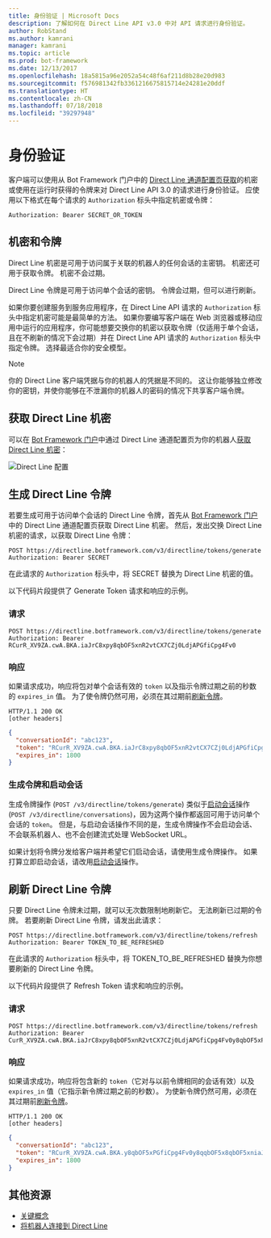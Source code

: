 ```yaml
---
title: 身份验证 | Microsoft Docs
description: 了解如何在 Direct Line API v3.0 中对 API 请求进行身份验证。
author: RobStand
ms.author: kamrani
manager: kamrani
ms.topic: article
ms.prod: bot-framework
ms.date: 12/13/2017
ms.openlocfilehash: 18a5815a96e2052a54c48f6af211d8b28e20d983
ms.sourcegitcommit: f576981342fb3361216675815714e24281e20ddf
ms.translationtype: HT
ms.contentlocale: zh-CN
ms.lasthandoff: 07/18/2018
ms.locfileid: "39297948"
---
```

# <a name="authentication"></a>身份验证

客户端可以使用从 Bot Framework 门户中的 [Direct Line 通道配置页获取](../bot-service-channel-connect-directline.md)的机密或使用在运行时获得的令牌来对 Direct Line API 3.0 的请求进行身份验证。 应使用以下格式在每个请求的 `Authorization` 标头中指定机密或令牌： 

```http
Authorization: Bearer SECRET_OR_TOKEN
```

## <a name="secrets-and-tokens"></a>机密和令牌

Direct Line 机密是可用于访问属于关联的机器人的任何会话的主密钥。 机密还可用于获取令牌。 机密不会过期。 

Direct Line 令牌是可用于访问单个会话的密钥。 令牌会过期，但可以进行刷新。 

如果你要创建服务到服务应用程序，在 Direct Line API 请求的 `Authorization` 标头中指定机密可能是最简单的方法。 如果你要编写客户端在 Web 浏览器或移动应用中运行的应用程序，你可能想要交换你的机密以获取令牌（仅适用于单个会话，且在不刷新的情况下会过期）并在 Direct Line API 请求的 `Authorization` 标头中指定令牌。 选择最适合你的安全模型。

> [!NOTE]
> 你的 Direct Line 客户端凭据与你的机器人的凭据是不同的。 这让你能够独立修改你的密钥，并使你能够在不泄漏你的机器人的密码的情况下共享客户端令牌。 

## <a name="get-a-direct-line-secret"></a>获取 Direct Line 机密

可以在 <a href="https://dev.botframework.com/" target="_blank">Bot Framework 门户</a>中通过 Direct Line 通道配置页为你的机器人[获取 Direct Line 机密](../bot-service-channel-connect-directline.md)：

![Direct Line 配置](../media/direct-line-configure.png)

## <a id="generate-token"></a> 生成 Direct Line 令牌

若要生成可用于访问单个会话的 Direct Line 令牌，首先从 <a href="https://dev.botframework.com/" target="_blank">Bot Framework 门户</a>中的 Direct Line 通道配置页获取 Direct Line 机密。 然后，发出交换 Direct Line 机密的请求，以获取 Direct Line 令牌：

```http
POST https://directline.botframework.com/v3/directline/tokens/generate
Authorization: Bearer SECRET
```

在此请求的 `Authorization` 标头中，将 SECRET 替换为 Direct Line 机密的值。

以下代码片段提供了 Generate Token 请求和响应的示例。

### <a name="request"></a>请求

```http
POST https://directline.botframework.com/v3/directline/tokens/generate
Authorization: Bearer RCurR_XV9ZA.cwA.BKA.iaJrC8xpy8qbOF5xnR2vtCX7CZj0LdjAPGfiCpg4Fv0
```

### <a name="response"></a>响应

如果请求成功，响应将包对单个会话有效的 `token` 以及指示令牌过期之前的秒数的 `expires_in` 值。 为了使令牌仍然可用，必须在其过期前[刷新令牌](#refresh-token)。

```http
HTTP/1.1 200 OK
[other headers]
```

```json
{
  "conversationId": "abc123",
  "token": "RCurR_XV9ZA.cwA.BKA.iaJrC8xpy8qbOF5xnR2vtCX7CZj0LdjAPGfiCpg4Fv0y8qbOF5xPGfiCpg4Fv0y8qqbOF5x8qbOF5xn",
  "expires_in": 1800
}
```

### <a name="generate-token-versus-start-conversation"></a>生成令牌和启动会话

生成令牌操作 (`POST /v3/directline/tokens/generate`) 类似于[启动会话](bot-framework-rest-direct-line-3-0-start-conversation.md)操作 (`POST /v3/directline/conversations`)，因为这两个操作都返回可用于访问单个会话的 `token`。 但是，与启动会话操作不同的是，生成令牌操作不会启动会话、不会联系机器人、也不会创建流式处理 WebSocket URL。 

如果计划将令牌分发给客户端并希望它们启动会话，请使用生成令牌操作。 如果打算立即启动会话，请改用[启动会话](bot-framework-rest-direct-line-3-0-start-conversation.md)操作。

## <a id="refresh-token"></a> 刷新 Direct Line 令牌

只要 Direct Line 令牌未过期，就可以无次数限制地刷新它。 无法刷新已过期的令牌。 若要刷新 Direct Line 令牌，请发出此请求： 

```http
POST https://directline.botframework.com/v3/directline/tokens/refresh
Authorization: Bearer TOKEN_TO_BE_REFRESHED
```

在此请求的 `Authorization` 标头中，将 TOKEN_TO_BE_REFRESHED 替换为你想要刷新的 Direct Line 令牌。

以下代码片段提供了 Refresh Token 请求和响应的示例。

### <a name="request"></a>请求

```http
POST https://directline.botframework.com/v3/directline/tokens/refresh
Authorization: Bearer CurR_XV9ZA.cwA.BKA.iaJrC8xpy8qbOF5xnR2vtCX7CZj0LdjAPGfiCpg4Fv0y8qbOF5xPGfiCpg4Fv0y8qqbOF5x8qbOF5xn
```

### <a name="response"></a>响应

如果请求成功，响应将包含新的 `token`（它对与以前令牌相同的会话有效）以及 `expires_in` 值（它指示新令牌过期之前的秒数）。 为使新令牌仍然可用，必须在其过期前[刷新令牌](#refresh-token)。

```http
HTTP/1.1 200 OK
[other headers]
```

```json
{
  "conversationId": "abc123",
  "token": "RCurR_XV9ZA.cwA.BKA.y8qbOF5xPGfiCpg4Fv0y8qqbOF5x8qbOF5xniaJrC8xpy8qbOF5xnR2vtCX7CZj0LdjAPGfiCpg4Fv0",
  "expires_in": 1800
}
```

## <a name="additional-resources"></a>其他资源

- [关键概念](bot-framework-rest-direct-line-3-0-concepts.md)
- [将机器人连接到 Direct Line](../bot-service-channel-connect-directline.md)